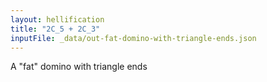```yaml
---
layout: hellification
title: "2C_5 + 2C_3"
inputFile: _data/out-fat-domino-with-triangle-ends.json
---
```


A "fat" domino with triangle ends